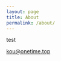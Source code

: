 ```yaml
---
layout: page
title: About
permalink: /about/
---
```

test

<!-- ### Contact me -->


[kou@onetime.top](mailto:kou@onetime.top)

